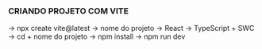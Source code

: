 ### CRIANDO PROJETO COM VITE
  -> npx create vite@latest
  -> nome do projeto
  -> React
  -> TypeScript + SWC
  -> cd + nome do projeto
  -> npm install
  -> npm run dev
###